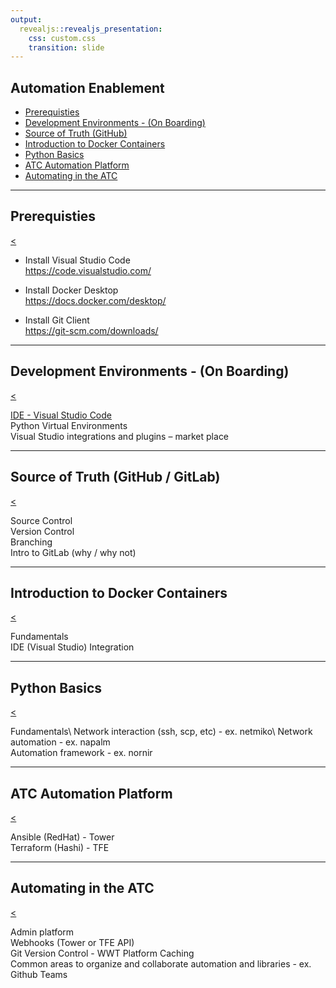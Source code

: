 ```yaml
---
output:
  revealjs::revealjs_presentation:
    css: custom.css
    transition: slide
---
```


## Automation Enablement

* [Prerequisties](#/1)
* [Development Environments - (On Boarding)](#/2)
* [Source of Truth (GitHub)](#/3)
* [Introduction to Docker Containers](#/4)
* [Python Basics](#/5)
* [ATC Automation Platform](#/6)
* [Automating in the ATC](#/7)

---

## Prerequisties

[<](#/)

* Install Visual Studio Code\
https://code.visualstudio.com/

* Install Docker Desktop\
https://docs.docker.com/desktop/

* Install Git Client\
https://git-scm.com/downloads/

---

## Development Environments - (On Boarding)

[<](#/)

[IDE - Visual Studio Code](session1.md)\
Python Virtual Environments\
Visual Studio integrations and plugins – market place

---

## Source of Truth (GitHub / GitLab)

[<](#/)

Source Control\
Version Control\
Branching\
Intro to GitLab (why / why not)

---

## Introduction to Docker Containers

[<](#/)

Fundamentals\
IDE (Visual Studio) Integration

---

## Python Basics

[<](#/)

Fundamentals\ 
Network interaction (ssh, scp, etc) - ex. netmiko\ 
Network automation - ex. napalm\
Automation framework - ex. nornir

---

## ATC Automation Platform

[<](#/)

Ansible (RedHat) - Tower\
Terraform (Hashi) - TFE

---

## Automating in the ATC

[<](#/)

Admin platform\
Webhooks (Tower or TFE API)\
Git Version Control - WWT Platform Caching\
Common areas to organize and collaborate automation and libraries - ex. Github Teams
